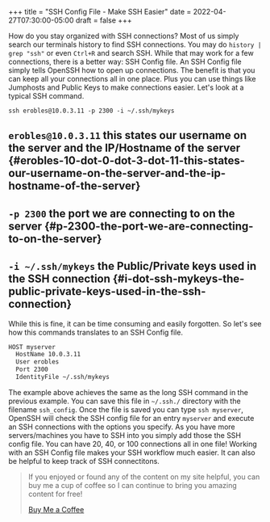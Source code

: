+++
title = "SSH Config File - Make SSH Easier"
date = 2022-04-27T07:30:00-05:00
draft = false
+++

How do you stay organized with SSH connections? Most of us simply search our terminals history to find SSH connections. You may do `history | grep "ssh"` or even `Ctrl+R` and search SSH. While that may work for a few connections, there is a better way: SSH Config file. An SSH Config file simply tells OpenSSH how to open up connections. The benefit is that you can keep all your connections all in one place. Plus you can use things like Jumphosts and Public Keys to make connections easier. Let's look at a typical SSH command.

`ssh erobles@10.0.3.11 -p 2300 -i ~/.ssh/mykeys`


## `erobles@10.0.3.11` this states our username on the server and the IP/Hostname of the server {#erobles-10-dot-0-dot-3-dot-11-this-states-our-username-on-the-server-and-the-ip-hostname-of-the-server}


## `-p 2300` the port we are connecting to on the server {#p-2300-the-port-we-are-connecting-to-on-the-server}


## `-i ~/.ssh/mykeys` the Public/Private keys used in the SSH connection {#i-dot-ssh-mykeys-the-public-private-keys-used-in-the-ssh-connection}

While this is fine, it can be time consuming and easily forgotten. So let's see how this commands translates to an SSH Config file.

```bash
HOST myserver
  HostName 10.0.3.11
  User erobles
  Port 2300
  IdentityFile ~/.ssh/mykeys
```

The example above achieves the same as the long SSH command in the previous example. You can save this file in `~/.ssh./` directory with the filename `ssh_config`. Once the file is saved you can type `ssh myserver`, OpenSSH will check the SSH config file for an entry `myserver` and execute an SSH connections with the options you specify. As you have more servers/machines you have to SSH into you simply add those the SSH config file. You can have 20, 40, or 100 connections all in one file! Working with an SSH Config file makes your SSH workflow much easier. It can also be helpful to keep track of SSH connectitons.

> If you enjoyed or found any of the content on my site helpful, you can buy me a cup of coffee so I can continue to bring you amazing content for free!
>
> [Buy Me a Coffee](https://www.buymeacoffee.com/eduardorobles)
